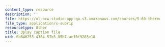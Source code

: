 ```yaml
---
content_type: resource
description: ''
file: https://ol-ocw-studio-app-qa.s3.amazonaws.com/courses/5-60-thermodynamics-kinetics-spring-2008/0b840255438457b385b7aef0f9283e18_gLo958Kdeoo.vtt
file_type: application/x-subrip
resourcetype: Other
title: 3play caption file
uid: 0b840255-4384-57b3-85b7-aef0f9283e18
---
```

